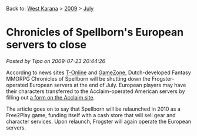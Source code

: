 Back to: [West Karana](/posts/westkarana.md) > [2009](/posts/2009/westkarana.md) > [July](./westkarana.md)
# Chronicles of Spellborn's European servers to close

*Posted by Tipa on 2009-07-23 20:44:26*

According to news sites [T-Online](http://spiele.t-online.de/c/19/47/40/86/19474086.html) and [GameZone](http://www.gamezone.de/news_detail.asp?nid=75821), Dutch-developed Fantasy MMORPG Chronicles of Spellborn will be shutting down the Frogster-operated European servers at the end of July. European players may have their characters transferred to the Acclaim-operated American servers by filling out [a form on the Acclaim site](http://spellborn.acclaim.com).

The article goes on to say that Spellborn will be relaunched in 2010 as a Free2Play game, funding itself with a cash store that will sell gear and character services. Upon relaunch, Frogster will again operate the European servers.


